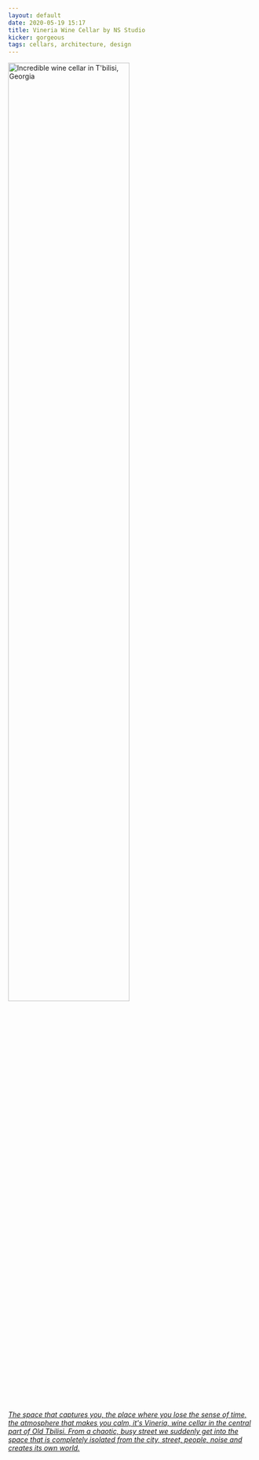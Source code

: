 ```yaml
---
layout: default
date: 2020-05-19 15:17
title: Vineria Wine Cellar by NS Studio
kicker: gorgeous
tags: cellars, architecture, design
---
```


<!-- <a href="https://www.archdaily.com/939746/vineria-wine-cellar-ns-studio"> -->

<img 
src="https://images.adsttc.com/media/images/5ebf/418a/b357/6510/6b00/0933/large_jpg/FI.jpg?1589592444" 
alt="Incredible wine cellar in T'bilisi, Georgia" 
width=70%/>

<!-- </a> -->

_[The space that captures you, the place where you lose the sense of time, the atmosphere that makes you calm, it's Vineria, wine cellar in the central part of Old Tbilisi. From a chaotic, busy street we suddenly get into the space that is completely isolated from the city, street, people, noise and creates its own world.](https://www.archdaily.com/939746/vineria-wine-cellar-ns-studio)_
